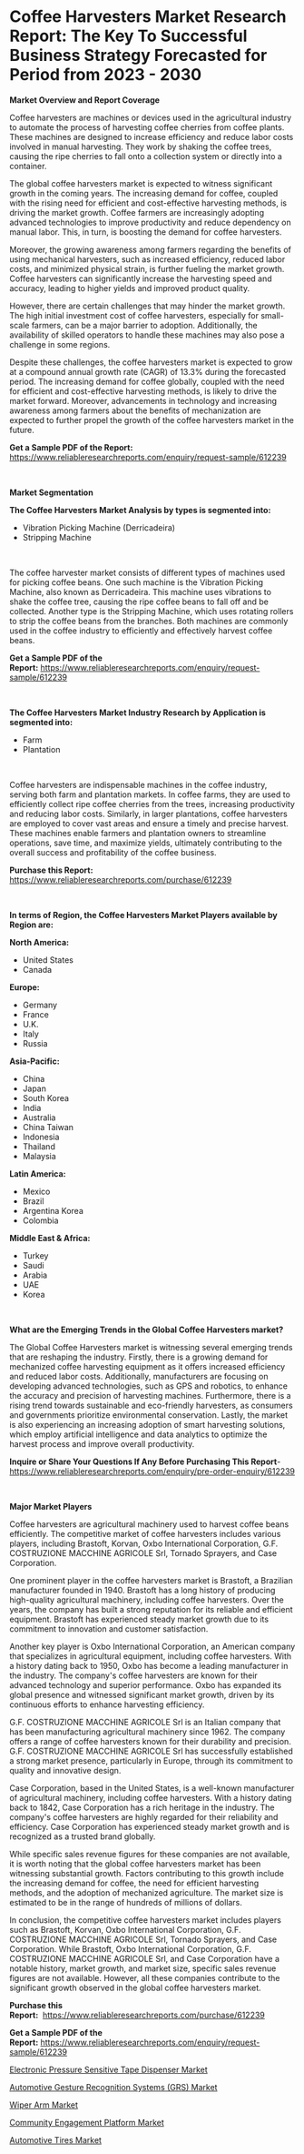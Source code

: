 <p><h1>Coffee Harvesters Market Research Report: The Key To Successful Business Strategy Forecasted for Period from 2023 - 2030</h1></p><p><strong>Market Overview and Report Coverage</strong></p>
<p><p>Coffee harvesters are machines or devices used in the agricultural industry to automate the process of harvesting coffee cherries from coffee plants. These machines are designed to increase efficiency and reduce labor costs involved in manual harvesting. They work by shaking the coffee trees, causing the ripe cherries to fall onto a collection system or directly into a container.</p><p>The global coffee harvesters market is expected to witness significant growth in the coming years. The increasing demand for coffee, coupled with the rising need for efficient and cost-effective harvesting methods, is driving the market growth. Coffee farmers are increasingly adopting advanced technologies to improve productivity and reduce dependency on manual labor. This, in turn, is boosting the demand for coffee harvesters.</p><p>Moreover, the growing awareness among farmers regarding the benefits of using mechanical harvesters, such as increased efficiency, reduced labor costs, and minimized physical strain, is further fueling the market growth. Coffee harvesters can significantly increase the harvesting speed and accuracy, leading to higher yields and improved product quality.</p><p>However, there are certain challenges that may hinder the market growth. The high initial investment cost of coffee harvesters, especially for small-scale farmers, can be a major barrier to adoption. Additionally, the availability of skilled operators to handle these machines may also pose a challenge in some regions.</p><p>Despite these challenges, the coffee harvesters market is expected to grow at a compound annual growth rate (CAGR) of 13.3% during the forecasted period. The increasing demand for coffee globally, coupled with the need for efficient and cost-effective harvesting methods, is likely to drive the market forward. Moreover, advancements in technology and increasing awareness among farmers about the benefits of mechanization are expected to further propel the growth of the coffee harvesters market in the future.</p></p>
<p><strong>Get a Sample PDF of the Report:</strong> <a href="https://www.reliableresearchreports.com/enquiry/request-sample/612239">https://www.reliableresearchreports.com/enquiry/request-sample/612239</a></p>
<p>&nbsp;</p>
<p><strong>Market Segmentation</strong></p>
<p><strong>The Coffee Harvesters Market Analysis by types is segmented into:</strong></p>
<p><ul><li>Vibration Picking Machine (Derricadeira)</li><li>Stripping Machine</li></ul></p>
<p>&nbsp;</p>
<p><p>The coffee harvester market consists of different types of machines used for picking coffee beans. One such machine is the Vibration Picking Machine, also known as Derricadeira. This machine uses vibrations to shake the coffee tree, causing the ripe coffee beans to fall off and be collected. Another type is the Stripping Machine, which uses rotating rollers to strip the coffee beans from the branches. Both machines are commonly used in the coffee industry to efficiently and effectively harvest coffee beans.</p></p>
<p><strong>Get a Sample PDF of the Report:</strong>&nbsp;<a href="https://www.reliableresearchreports.com/enquiry/request-sample/612239">https://www.reliableresearchreports.com/enquiry/request-sample/612239</a></p>
<p>&nbsp;</p>
<p><strong>The Coffee Harvesters Market Industry Research by Application is segmented into:</strong></p>
<p><ul><li>Farm</li><li>Plantation</li></ul></p>
<p>&nbsp;</p>
<p><p>Coffee harvesters are indispensable machines in the coffee industry, serving both farm and plantation markets. In coffee farms, they are used to efficiently collect ripe coffee cherries from the trees, increasing productivity and reducing labor costs. Similarly, in larger plantations, coffee harvesters are employed to cover vast areas and ensure a timely and precise harvest. These machines enable farmers and plantation owners to streamline operations, save time, and maximize yields, ultimately contributing to the overall success and profitability of the coffee business.</p></p>
<p><strong>Purchase this Report:</strong>&nbsp; <a href="https://www.reliableresearchreports.com/purchase/612239">https://www.reliableresearchreports.com/purchase/612239</a></p>
<p>&nbsp;</p>
<p><strong>In terms of Region, the Coffee Harvesters Market Players available by Region are:</strong></p>
<p>
    <p> <strong> North America: </strong>
        <ul>
            <li>United States</li>
            <li>Canada</li>
        </ul>
        </p> 
    <p> <strong> Europe: </strong>
        <ul>
            <li>Germany</li>
            <li>France</li>
            <li>U.K.</li>
            <li>Italy</li>
            <li>Russia</li>
        </ul>
        </p> 
    <p> <strong> Asia-Pacific: </strong>
        <ul>
            <li>China</li>
            <li>Japan</li>
            <li>South Korea</li>
            <li>India</li>
            <li>Australia</li>
            <li>China Taiwan</li>
            <li>Indonesia</li>
            <li>Thailand</li>
            <li>Malaysia</li>
        </ul>
        </p> 
    <p> <strong> Latin America: </strong>
        <ul>
            <li>Mexico</li>
            <li>Brazil</li>
            <li>Argentina Korea</li>
            <li>Colombia</li>
        </ul>
        </p> 
    <p> <strong> Middle East & Africa: </strong>
        <ul>
            <li>Turkey</li>
            <li>Saudi</li>
            <li>Arabia</li>
            <li>UAE</li>
            <li>Korea</li>
        </ul>
    </p>
    </p>
<p>&nbsp;</p>
<p><strong>What are the Emerging Trends in the Global Coffee Harvesters market?</strong></p>
<p><p>The Global Coffee Harvesters market is witnessing several emerging trends that are reshaping the industry. Firstly, there is a growing demand for mechanized coffee harvesting equipment as it offers increased efficiency and reduced labor costs. Additionally, manufacturers are focusing on developing advanced technologies, such as GPS and robotics, to enhance the accuracy and precision of harvesting machines. Furthermore, there is a rising trend towards sustainable and eco-friendly harvesters, as consumers and governments prioritize environmental conservation. Lastly, the market is also experiencing an increasing adoption of smart harvesting solutions, which employ artificial intelligence and data analytics to optimize the harvest process and improve overall productivity.</p></p>
<p><strong>Inquire or Share Your Questions If Any Before Purchasing This Report</strong>- <a href="https://www.reliableresearchreports.com/enquiry/pre-order-enquiry/612239">https://www.reliableresearchreports.com/enquiry/pre-order-enquiry/612239</a></p>
<p>&nbsp;</p>
<p><strong>Major Market Players</strong></p>
<p><p>Coffee harvesters are agricultural machinery used to harvest coffee beans efficiently. The competitive market of coffee harvesters includes various players, including Brastoft, Korvan, Oxbo International Corporation, G.F. COSTRUZIONE MACCHINE AGRICOLE Srl, Tornado Sprayers, and Case Corporation.</p><p>One prominent player in the coffee harvesters market is Brastoft, a Brazilian manufacturer founded in 1940. Brastoft has a long history of producing high-quality agricultural machinery, including coffee harvesters. Over the years, the company has built a strong reputation for its reliable and efficient equipment. Brastoft has experienced steady market growth due to its commitment to innovation and customer satisfaction.</p><p>Another key player is Oxbo International Corporation, an American company that specializes in agricultural equipment, including coffee harvesters. With a history dating back to 1950, Oxbo has become a leading manufacturer in the industry. The company's coffee harvesters are known for their advanced technology and superior performance. Oxbo has expanded its global presence and witnessed significant market growth, driven by its continuous efforts to enhance harvesting efficiency.</p><p>G.F. COSTRUZIONE MACCHINE AGRICOLE Srl is an Italian company that has been manufacturing agricultural machinery since 1962. The company offers a range of coffee harvesters known for their durability and precision. G.F. COSTRUZIONE MACCHINE AGRICOLE Srl has successfully established a strong market presence, particularly in Europe, through its commitment to quality and innovative design.</p><p>Case Corporation, based in the United States, is a well-known manufacturer of agricultural machinery, including coffee harvesters. With a history dating back to 1842, Case Corporation has a rich heritage in the industry. The company's coffee harvesters are highly regarded for their reliability and efficiency. Case Corporation has experienced steady market growth and is recognized as a trusted brand globally.</p><p>While specific sales revenue figures for these companies are not available, it is worth noting that the global coffee harvesters market has been witnessing substantial growth. Factors contributing to this growth include the increasing demand for coffee, the need for efficient harvesting methods, and the adoption of mechanized agriculture. The market size is estimated to be in the range of hundreds of millions of dollars.</p><p>In conclusion, the competitive coffee harvesters market includes players such as Brastoft, Korvan, Oxbo International Corporation, G.F. COSTRUZIONE MACCHINE AGRICOLE Srl, Tornado Sprayers, and Case Corporation. While Brastoft, Oxbo International Corporation, G.F. COSTRUZIONE MACCHINE AGRICOLE Srl, and Case Corporation have a notable history, market growth, and market size, specific sales revenue figures are not available. However, all these companies contribute to the significant growth observed in the global coffee harvesters market.</p></p>
<p><strong>Purchase this Report:</strong>&nbsp;&nbsp;<a href="https://www.reliableresearchreports.com/purchase/612239">https://www.reliableresearchreports.com/purchase/612239</a></p>
<p></p>
<p><strong>Get a Sample PDF of the Report:</strong>&nbsp;<a href="https://www.reliableresearchreports.com/enquiry/request-sample/612239">https://www.reliableresearchreports.com/enquiry/request-sample/612239</a></p>
<p><p><a href="https://medium.com/@samirmayert107/electronic-pressure-sensitive-tape-dispenser-market-insights-into-market-cagr-market-trends-and-48aee8894f94">Electronic Pressure Sensitive Tape Dispenser Market</a></p><p><a href="https://www.linkedin.com/pulse/automotive-gesture-recognition-systems-grs-market-size-share/">Automotive Gesture Recognition Systems (GRS) Market</a></p><p><a href="https://www.linkedin.com/pulse/wiper-arm-market-size-share-amp-trends-analysis-report/">Wiper Arm Market</a></p><p><a href="https://medium.com/@charityrice2662/community-engagement-platform-market-size-cagr-trends-2024-2030-1b81e57ea9d5">Community Engagement Platform Market</a></p><p><a href="https://www.linkedin.com/pulse/automotive-tires-market-size-2023-2030-global-industrial/">Automotive Tires Market</a></p></p>